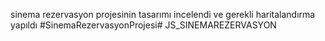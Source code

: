 sinema rezervasyon projesinin tasarımı incelendi ve gerekli haritalandırma yapıldı
#SinemaRezervasyonProjesi# JS_SINEMAREZERVASYON
